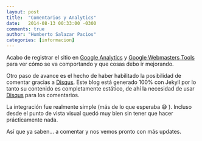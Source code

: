 ```yaml
---
layout: post
title:  "Comentarios y Analytics"
date:   2014-08-13 00:33:00 -0300
comments: true
author: "Humberto Salazar Pacios"
categories: [informacion]
---
```


Acabo de registrar el sitio en [Google Analytics][ga] y [Google Webmasters Tools][gwt] para ver cómo se va comportando y que cosas debo ir mejorando.

<!--more-->

Otro paso de avance es el hecho de haber habilitado la posibilidad de comentar gracias a [Disqus][disqus]. Este blog está generado 100% con Jekyll por lo tanto su contenido es completamente estático, de ahí la necesidad de usar [Disqus][disqus] para los comentarios.

La integración fue realmente simple (más de lo que esperaba :sweat_smile: ). Incluso desde el punto de vista visual quedó muy bien sin tener que hacer prácticamente nada.

Así que ya saben... a comentar y nos vemos pronto con más updates.

[ga]: http://www.google.com/analytics/
[gwt]: https://www.google.com/webmasters/tools/home?hl=es
[disqus]: https://www.disqus.com/